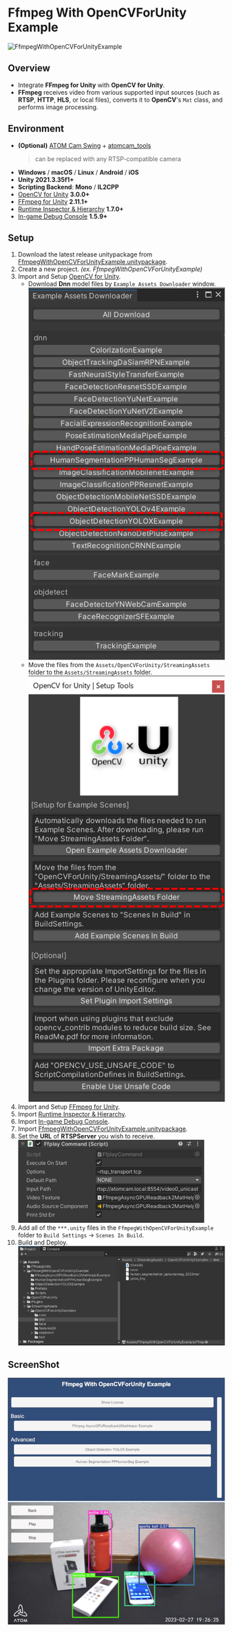 # Ffmpeg With OpenCVForUnity Example

![FfmpegWithOpenCVForUnityExample](https://user-images.githubusercontent.com/7920392/221954204-416c4240-fb9b-4346-a36a-9f0951666ca4.gif)

## Overview

- Integrate **FFmpeg for Unity** with **OpenCV for Unity**.
- **FFmpeg** receives video from various supported input sources (such as **RTSP**, **HTTP**, **HLS**, or local files), converts it to **OpenCV**'s `Mat` class, and performs image processing.

## Environment

- **(Optional)** [ATOM Cam Swing](https://www.atomtech.co.jp/products/atomcamswing) + [atomcam_tools](https://github.com/mnakada/atomcam_tools)
  > can be replaced with any RTSP-compatible camera
- **Windows** / **macOS** / **Linux** / **Android** / **iOS**
- **Unity 2021.3.35f1+**
- **Scripting Backend**: **Mono** / **IL2CPP**
- [OpenCV for Unity](https://assetstore.unity.com/packages/tools/integration/opencv-for-unity-21088?aid=1011l4ehR) **3.0.0+**
- [FFmpeg for Unity](https://github.com/MUMEI-NON906/FfmpegUnityDocs) **2.11.1+**
- [Runtime Inspector & Hierarchy](https://assetstore.unity.com/packages/tools/gui/runtime-inspector-hierarchy-111349) **1.7.0+**
- [In-game Debug Console](https://assetstore.unity.com/packages/tools/gui/in-game-debug-console-68068#releases) **1.5.9+**

## Setup

1. Download the latest release unitypackage from [FfmpegWithOpenCVForUnityExample.unitypackage](https://github.com/EnoxSoftware/FfmpegWithOpenCVForUnityExample/releases).
2. Create a new project. *(ex. FfmpegWithOpenCVForUnityExample)*
3. Import and Setup [OpenCV for Unity](https://assetstore.unity.com/packages/tools/integration/opencv-for-unity-21088?aid=1011l4ehR).
    - Download **Dnn** model files by `Example Assets Downloader` window.  
      ![download_dnn_models.png](images/download_dnn_models.png)
    - Move the files from the `Assets/OpenCVForUnity/StreamingAssets` folder to the `Assets/StreamingAssets` folder.  
      ![move_streamingassetsfolder.png](images/move_streamingassetsfolder.png)
4. Import and Setup [FFmpeg for Unity](https://github.com/MUMEI-NON906/FfmpegUnityDocs).
5. Import [Runtime Inspector & Hierarchy](https://assetstore.unity.com/packages/tools/gui/runtime-inspector-hierarchy-111349).
6. Import [In-game Debug Console](https://assetstore.unity.com/packages/tools/gui/in-game-debug-console-68068#releases).
7. Import [FfmpegWithOpenCVForUnityExample.unitypackage](https://github.com/EnoxSoftware/FfmpegWithOpenCVForUnityExample/releases).
8. Set the **URL** of **RTSPServer** you wish to receive.  
   ![ffmpeg_rtsp_settings.png](images/ffmpeg_rtsp_settings.png)
9. Add all of the `***.unity` files in the `FfmpegWithOpenCVForUnityExample` folder to `Build Settings` → `Scenes In Build`.
10. Build and Deploy.  
    ![setup.png](images/setup.png)

## ScreenShot

![screenshot01.png](images/screenshot01.png)
![screenshot02.png](images/screenshot02.png)
